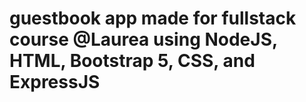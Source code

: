 # guestbook app made for fullstack course @Laurea using NodeJS, HTML, Bootstrap 5, CSS, and ExpressJS
